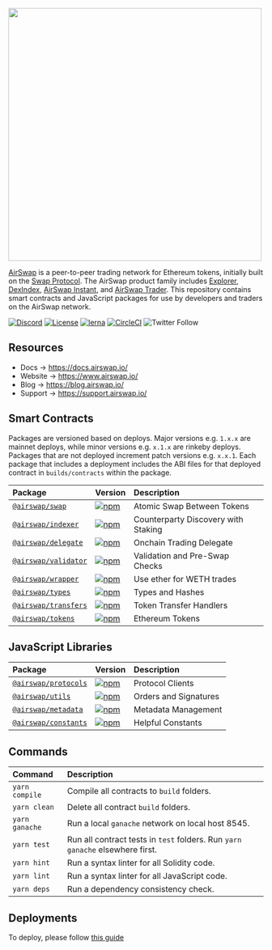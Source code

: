<br />
<img src="https://www.airswap.io/airswap-blue-transparent.png" width="500"/>
<br />

[AirSwap](https://www.airswap.io/) is a peer-to-peer trading network for Ethereum tokens, initially built on the [Swap Protocol](https://www.airswap.io/whitepaper.htm). The AirSwap product family includes [Explorer](https://explorer.airswap.io/), [DexIndex](https://dexindex.io/), [AirSwap Instant](https://instant.airswap.io/), and [AirSwap Trader](https://trader.airswap.io/). This repository contains smart contracts and JavaScript packages for use by developers and traders on the AirSwap network.

[![Discord](https://img.shields.io/discord/590643190281928738.svg)](https://chat.airswap.io)
[![License](https://img.shields.io/badge/License-Apache%202.0-blue.svg)](https://opensource.org/licenses/Apache-2.0)
[![lerna](https://img.shields.io/badge/maintained%20with-lerna-cc00ff.svg)](https://lerna.js.org/)
[![CircleCI](https://circleci.com/gh/airswap/airswap-protocols.svg?style=svg&circle-token=73bd6668f836ce4306dbf6ca32109ddbb5b7e1fe)](https://circleci.com/gh/airswap/airswap-protocols)
![Twitter Follow](https://img.shields.io/twitter/follow/airswap?style=social)

## Resources

- Docs → https://docs.airswap.io/
- Website → https://www.airswap.io/
- Blog → https://blog.airswap.io/
- Support → https://support.airswap.io/

## Smart Contracts

Packages are versioned based on deploys. Major versions e.g. `1.x.x` are mainnet deploys, while minor versions e.g. `x.1.x` are rinkeby deploys. Packages that are not deployed increment patch versions e.g. `x.x.1`. Each package that includes a deployment includes the ABI files for that deployed contract in `builds/contracts` within the package.

| Package                                            | Version                                                                                                     | Description                         |
| :------------------------------------------------- | :---------------------------------------------------------------------------------------------------------- | :---------------------------------- |
| [`@airswap/swap`](/source/core/swap)               | [![npm](https://img.shields.io/npm/v/@airswap/swap)](https://www.npmjs.com/package/@airswap/swap)           | Atomic Swap Between Tokens          |
| [`@airswap/indexer`](/source/discovery/indexer)    | [![npm](https://img.shields.io/npm/v/@airswap/indexer)](https://www.npmjs.com/package/@airswap/indexer)     | Counterparty Discovery with Staking |
| [`@airswap/delegate`](/source/delegation/delegate) | [![npm](https://img.shields.io/npm/v/@airswap/delegate)](https://www.npmjs.com/package/@airswap/delegate)   | Onchain Trading Delegate            |
| [`@airswap/validator`](/source/helpers/validator)  | [![npm](https://img.shields.io/npm/v/@airswap/validator)](https://www.npmjs.com/package/@airswap/validator) | Validation and Pre-Swap Checks      |
| [`@airswap/wrapper`](/source/helpers/wrapper)      | [![npm](https://img.shields.io/npm/v/@airswap/wrapper)](https://www.npmjs.com/package/@airswap/wrapper)     | Use ether for WETH trades           |
| [`@airswap/types`](/source/core/types)             | [![npm](https://img.shields.io/npm/v/@airswap/types)](https://www.npmjs.com/package/@airswap/types)         | Types and Hashes                    |
| [`@airswap/transfers`](/source/core/transfers)     | [![npm](https://img.shields.io/npm/v/@airswap/transfers)](https://www.npmjs.com/package/@airswap/transfers) | Token Transfer Handlers             |
| [`@airswap/tokens`](/source/helpers/tokens)        | [![npm](https://img.shields.io/npm/v/@airswap/tokens)](https://www.npmjs.com/package/@airswap/tokens)       | Ethereum Tokens                     |

## JavaScript Libraries

| Package                                     | Version                                                                                                     | Description           |
| :------------------------------------------ | :---------------------------------------------------------------------------------------------------------- | :-------------------- |
| [`@airswap/protocols`](/packages/protocols) | [![npm](https://img.shields.io/npm/v/@airswap/protocols)](https://www.npmjs.com/package/@airswap/protocols) | Protocol Clients      |
| [`@airswap/utils`](/packages/utils)         | [![npm](https://img.shields.io/npm/v/@airswap/utils)](https://www.npmjs.com/package/@airswap/utils)         | Orders and Signatures |
| [`@airswap/metadata`](/packages/metadata)   | [![npm](https://img.shields.io/npm/v/@airswap/metadata)](https://www.npmjs.com/package/@airswap/metadata)   | Metadata Management   |
| [`@airswap/constants`](/packages/constants) | [![npm](https://img.shields.io/npm/v/@airswap/constants)](https://www.npmjs.com/package/@airswap/constants) | Helpful Constants     |

## Commands

| Command        | Description                                                                   |
| :------------- | :---------------------------------------------------------------------------- |
| `yarn compile` | Compile all contracts to `build` folders.                                     |
| `yarn clean`   | Delete all contract `build` folders.                                          |
| `yarn ganache` | Run a local `ganache` network on local host 8545.                             |
| `yarn test`    | Run all contract tests in `test` folders. Run `yarn ganache` elsewhere first. |
| `yarn hint`    | Run a syntax linter for all Solidity code.                                    |
| `yarn lint`    | Run a syntax linter for all JavaScript code.                                  |
| `yarn deps`    | Run a dependency consistency check.                                           |

## Deployments

To deploy, please follow [this guide](./packages/deployer)
